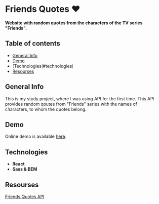 # Friends Quotes :heart:
**Website with random quotes from the characters of the TV series "Friends".**


## Table of contents
  - [General Info](#general-info)
  - [Demo](#demo)
  - [Technologies(#technologies)
  - [Resourses](#resourses)


## General Info

This is my study project, where I was using API for the first time. This API provides random qoutes from "Friends" series with the names of characters, to whom the quotes belong.


## Demo
Online demo is available [here](https://livelife26.github.io/friends-quotes/).


## Technologies
- **React**  
- **Sass & BEM**

## Resourses
[Friends Quotes API](https://friends-quotes-api.herokuapp.com/)
